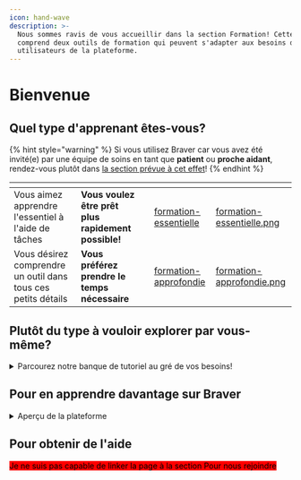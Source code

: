 ```yaml
---
icon: hand-wave
description: >-
  Nous sommes ravis de vous accueillir dans la section Formation! Cette section
  comprend deux outils de formation qui peuvent s'adapter aux besoins des futurs
  utilisateurs de la plateforme.
---
```


# Bienvenue

## Quel type d'apprenant êtes-vous?

{% hint style="warning" %}
Si vous utilisez Braver car vous avez été invité(e) par une équipe de soins en tant que **patient** ou **proche aidant**, rendez-vous plutôt dans [la section prévue à cet effet](pour-les-patients-et-proches-aidants/bienvenue.md)!
{% endhint %}

<table data-card-size="large" data-view="cards"><thead><tr><th></th><th></th><th></th><th data-hidden data-card-target data-type="content-ref"></th><th data-hidden data-card-cover data-type="files"></th></tr></thead><tbody><tr><td>Vous aimez apprendre l'essentiel à l'aide de tâches</td><td><strong>Vous voulez être prêt plus rapidement possible!</strong></td><td></td><td><a href="pour-les-professionnels/formation-essentielle/">formation-essentielle</a></td><td><a href=".gitbook/assets/formation-essentielle.png">formation-essentielle.png</a></td></tr><tr><td>Vous désirez comprendre un outil dans tous ces petits détails</td><td><strong>Vous préférez prendre le temps nécessaire</strong></td><td></td><td><a href="pour-les-professionnels/formation-approfondie/">formation-approfondie</a></td><td><a href=".gitbook/assets/formation-approfondie.png">formation-approfondie.png</a></td></tr></tbody></table>



## Plutôt du type à vouloir explorer par vous-même?

<details>

<summary>Parcourez notre banque de tutoriel au gré de vos besoins!</summary>

[Débuter ici](https://app.gitbook.com/s/0ai7456Hm287lPHBbGj2/pour-les-professionnels/debuter-ici)

</details>

## Pour en apprendre davantage sur Braver

<details>

<summary>Aperçu de la plateforme</summary>

[Qu'est-ce que Braver](https://app.gitbook.com/s/C7asQvRtcnnGS2hUcyO0/introduction/quest-ce-que-braver)

[Qui peut rejoindre Braver?](https://app.gitbook.com/s/C7asQvRtcnnGS2hUcyO0/introduction/qui-peut-rejoindre-braver)

[Dans quel contexte puis-je l'utiliser?](https://app.gitbook.com/s/C7asQvRtcnnGS2hUcyO0/introduction/dans-quel-contexte-peut-on-lutiliser)

</details>

## Pour obtenir de l'aide

<mark style="background-color:red;">Je ne suis pas capable de linker la page à la section Pour nous rejoindre</mark>
